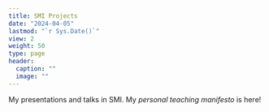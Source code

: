 ```yaml
---
title: SMI Projects
date: "2024-04-05"
lastmod: "`r Sys.Date()`"
view: 2
weight: 50
type: page
header:
  caption: ""
  image: ""
---
```


My presentations and talks in SMI. My *personal teaching manifesto* is here!




